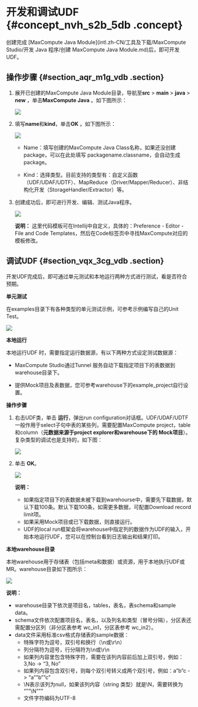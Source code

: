 # 开发和调试UDF {#concept_nvh_s2b_5db .concept}

创建完成 [MaxCompute Java Module](intl.zh-CN/工具及下载/MaxCompute Studio/开发 Java 程序/创建 MaxCompute Java Module.md)后，即可开发UDF。

## 操作步骤 {#section_aqr_m1g_vdb .section}

1.  展开已创建的MaxCompute Java Module目录，导航至**src** \> **main** \> **java** \> **new** ，单击**MaxCompute Java** 。如下图所示：

    ![](http://static-aliyun-doc.oss-cn-hangzhou.aliyuncs.com/assets/img/12130/15332663391944_zh-CN.png)

2.  填写**name**和**kind**，单击**OK** 。如下图所示：

    ![](http://static-aliyun-doc.oss-cn-hangzhou.aliyuncs.com/assets/img/12130/15332663391947_zh-CN.png)

    -   Name：填写创建的MaxCompute Java Class名称，如果还没创建package，可以在此处填写 packagename.classname，会自动生成package。

    -   Kind：选择类型。目前支持的类型有：自定义函数（UDF/UDAF/UDTF）、MapReduce（Driver/Mapper/Reducer）、非结构化开发（StorageHandler/Extractor）等。

3.  创建成功后，即可进行开发、编辑、测试Java程序。

    ![](http://static-aliyun-doc.oss-cn-hangzhou.aliyuncs.com/assets/img/12130/15332663391948_zh-CN.png)

    **说明：** 这里代码模板可在Intellij中自定义，具体的：Preference - Editor - File and Code Templates，然后在Code标签页中寻找MaxCompute对应的模板修改。


## 调试UDF {#section_vqx_3cg_vdb .section}

开发UDF完成后，即可通过单元测试和本地运行两种方式进行测试，看是否符合预期。

**单元测试**

在examples目录下有各种类型的单元测试示例，可参考示例编写自己的Unit Test。

![](http://static-aliyun-doc.oss-cn-hangzhou.aliyuncs.com/assets/img/12130/15332663401949_zh-CN.png)

**本地运行**

本地运行UDF 时，需要指定运行数据源，有以下两种方式设定测试数据源：

-   MaxCompute Studio通过Tunnel 服务自动下载指定项目下的表数据到warehouse目录下。

-   提供Mock项目及表数据，您可参考warehouse下的example\_project自行设置。


**操作步骤**

1.  右击UDF类，单击 **运行**，弹出run configuration对话框。UDF/UDAF/UDTF 一般作用于select子句中表的某些列，需要配置MaxCompute project，table和column（**元数据来源于project explorer和warehouse下的 Mock项目**）。复杂类型的调试也是支持的，如下图：

    ![](http://static-aliyun-doc.oss-cn-hangzhou.aliyuncs.com/assets/img/12130/15332663401950_zh-CN.png)

2.  单击 **OK**。

    ![](http://static-aliyun-doc.oss-cn-hangzhou.aliyuncs.com/assets/img/12130/15332663401951_zh-CN.png)

    **说明：** 

    -   如果指定项目下的表数据未被下载到warehourse中，需要先下载数据，默认下载100条。默认下载100条，如需更多数据，可配置Download record limit项。
    -   如果采用Mock项目或已下载数据，则直接运行。
    -   UDF的local run框架会将warehouse中指定列的数据作为UDF的输入，开始本地运行UDF，您可以在控制台看到日志输出和结果打印。

**本地warehouse目录**

本地warehouse用于存储表（包括meta和数据）或资源，用于本地执行UDF或MR。warehouse目录如下图所示：

![](http://static-aliyun-doc.oss-cn-hangzhou.aliyuncs.com/assets/img/12130/15332663401952_zh-CN.png)

**说明：** 

-   warehouse目录下依次是项目名，tables，表名，表schema和sample data。
-   schema文件依次配置项目名，表名，以及列名和类型（冒号分隔），分区表还需配置分区列（非分区表参考 wc\_in1，分区表参考 wc\_in2）。
-   data文件采用标准csv格式存储表的sample数据：
    -   特殊字符为逗号，双引号和换行（\\n或\\r\\n）
    -   列分隔符为逗号，行分隔符为\\n或\\r\\n
    -   如果列内容里包含特殊字符，需要在该列内容前后加上双引号，例如：3,No -\> “3, No”
    -   如果列内容包含双引号，则每个双引号转义成两个双引号，例如：a”b”c -\> “a””b””c”
    -   \\N表示该列为null，如果该列内容（string 类型）就是\\N，需要转换为 “””\\N”””
    -   文件字符编码为UTF-8

